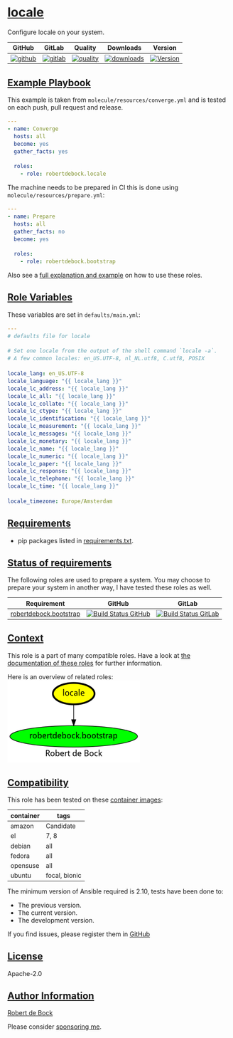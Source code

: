 # [locale](#locale)

Configure locale on your system.

|GitHub|GitLab|Quality|Downloads|Version|
|------|------|-------|---------|-------|
|[![github](https://github.com/robertdebock/ansible-role-locale/workflows/Ansible%20Molecule/badge.svg)](https://github.com/robertdebock/ansible-role-locale/actions)|[![gitlab](https://gitlab.com/robertdebock/ansible-role-locale/badges/master/pipeline.svg)](https://gitlab.com/robertdebock/ansible-role-locale)|[![quality](https://img.shields.io/ansible/quality/35991)](https://galaxy.ansible.com/robertdebock/locale)|[![downloads](https://img.shields.io/ansible/role/d/35991)](https://galaxy.ansible.com/robertdebock/locale)|[![Version](https://img.shields.io/github/release/robertdebock/ansible-role-locale.svg)](https://github.com/robertdebock/ansible-role-locale/releases/)|

## [Example Playbook](#example-playbook)

This example is taken from `molecule/resources/converge.yml` and is tested on each push, pull request and release.
```yaml
---
- name: Converge
  hosts: all
  become: yes
  gather_facts: yes

  roles:
    - role: robertdebock.locale
```

The machine needs to be prepared in CI this is done using `molecule/resources/prepare.yml`:
```yaml
---
- name: Prepare
  hosts: all
  gather_facts: no
  become: yes

  roles:
    - role: robertdebock.bootstrap
```

Also see a [full explanation and example](https://robertdebock.nl/how-to-use-these-roles.html) on how to use these roles.

## [Role Variables](#role-variables)

These variables are set in `defaults/main.yml`:
```yaml
---
# defaults file for locale

# Set one locale from the output of the shell command `locale -a`.
# A few common locales: en_US.UTF-8, nl_NL.utf8, C.utf8, POSIX

locale_lang: en_US.UTF-8
locale_language: "{{ locale_lang }}"
locale_lc_address: "{{ locale_lang }}"
locale_lc_all: "{{ locale_lang }}"
locale_lc_collate: "{{ locale_lang }}"
locale_lc_ctype: "{{ locale_lang }}"
locale_lc_identification: "{{ locale_lang }}"
locale_lc_measurement: "{{ locale_lang }}"
locale_lc_messages: "{{ locale_lang }}"
locale_lc_monetary: "{{ locale_lang }}"
locale_lc_name: "{{ locale_lang }}"
locale_lc_numeric: "{{ locale_lang }}"
locale_lc_paper: "{{ locale_lang }}"
locale_lc_response: "{{ locale_lang }}"
locale_lc_telephone: "{{ locale_lang }}"
locale_lc_time: "{{ locale_lang }}"

locale_timezone: Europe/Amsterdam
```

## [Requirements](#requirements)

- pip packages listed in [requirements.txt](https://github.com/robertdebock/ansible-role-locale/blob/master/requirements.txt).

## [Status of requirements](#status-of-requirements)

The following roles are used to prepare a system. You may choose to prepare your system in another way, I have tested these roles as well.

| Requirement | GitHub | GitLab |
|-------------|--------|--------|
| [robertdebock.bootstrap](https://galaxy.ansible.com/robertdebock/bootstrap) | [![Build Status GitHub](https://github.com/robertdebock/ansible-role-bootstrap/workflows/Ansible%20Molecule/badge.svg)](https://github.com/robertdebock/ansible-role-bootstrap/actions) | [![Build Status GitLab ](https://gitlab.com/robertdebock/ansible-role-ansible-role-bootstrap/badges/master/pipeline.svg)](https://gitlab.com/robertdebock/ansible-role-bootstrap)

## [Context](#context)

This role is a part of many compatible roles. Have a look at [the documentation of these roles](https://robertdebock.nl/) for further information.

Here is an overview of related roles:
![dependencies](https://raw.githubusercontent.com/robertdebock/ansible-role-locale/png/requirements.png "Dependencies")

## [Compatibility](#compatibility)

This role has been tested on these [container images](https://hub.docker.com/u/robertdebock):

|container|tags|
|---------|----|
|amazon|Candidate|
|el|7, 8|
|debian|all|
|fedora|all|
|opensuse|all|
|ubuntu|focal, bionic|

The minimum version of Ansible required is 2.10, tests have been done to:

- The previous version.
- The current version.
- The development version.



If you find issues, please register them in [GitHub](https://github.com/robertdebock/ansible-role-locale/issues)

## [License](#license)

Apache-2.0


## [Author Information](#author-information)

[Robert de Bock](https://robertdebock.nl/)

Please consider [sponsoring me](https://github.com/sponsors/robertdebock).
